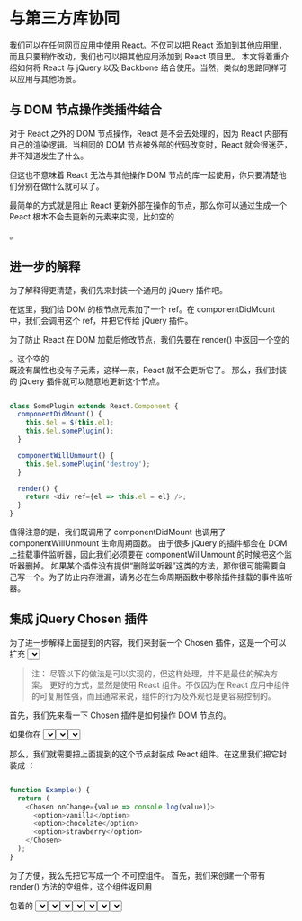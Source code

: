 # 与第三方库协同

我们可以在任何网页应用中使用 React。不仅可以把 React 添加到其他应用里，而且只要稍作改动，我们也可以把其他应用添加到 React 项目里。
本文将着重介绍如何将 React 与 jQuery 以及 Backbone 结合使用。当然，类似的思路同样可以应用与其他场景。


## 与 DOM 节点操作类插件结合

对于 React 之外的 DOM 节点操作，React 是不会去处理的，因为 React 内部有自己的渲染逻辑。当相同的 DOM 节点被外部的代码改变时，React 就会很迷茫，并不知道发生了什么。

但这也不意味着 React 无法与其他操作 DOM 节点的库一起使用，你只要清楚他们分别在做什么就可以了。

最简单的方式就是阻止 React 更新外部在操作的节点，那么你可以通过生成一个 React 根本不会去更新的元素来实现，比如空的 <div />。

## 进一步的解释

为了解释得更清楚，我们先来封装一个通用的 jQuery 插件吧。

在这里，我们给 DOM 的根节点元素加了一个 ref。在 componentDidMount 中，我们会调用这个 ref，并把它传给 jQuery 插件。

为了防止 React 在 DOM 加载后修改节点，我们先要在 render() 中返回一个空的 <div />。这个空的 <div /> 既没有属性也没有子元素，这样一来，React 就不会更新它了。
那么，我们封装的 jQuery 插件就可以随意地更新这个节点。

```javascript

class SomePlugin extends React.Component {
  componentDidMount() {
    this.$el = $(this.el);
    this.$el.somePlugin();
  }

  componentWillUnmount() {
    this.$el.somePlugin('destroy');
  }

  render() {
    return <div ref={el => this.el = el} />;
  }
}

```


值得注意的是，我们既调用了 componentDidMount 也调用了 componentWillUnmount 生命周期函数。
由于很多 jQuery 的插件都会在 DOM 上挂载事件监听器，因此我们必须要在 componentWillUnmount 的时候把这个监听器删掉。
如果某个插件没有提供“删除监听器”这类的方法，那你很可能需要自己写一个。为了防止内存泄漏，请务必在生命周期函数中移除插件挂载的事件监听器。


## 集成 jQuery Chosen 插件

为了进一步解释上面提到的内容，我们来封装一个 Chosen 插件，这是一个可以扩充 <select> 功能的 jQuery 插件。

> 注：
>  尽管以下的做法是可以实现的，但这样处理，并不是最佳的解决方案。
>  更好的方式，显然是使用 React 组件。不仅因为在 React 应用中组件的可复用性强，而且通常来说，组件的行为及外观也是更容易控制的。


首先，我们先来看一下 Chosen 插件是如何操作 DOM 节点的。

如果你在 <select> 节点中调用 Chosen 插件，首先它会读取节点中原本存在的属性，然后通过添加行内样式，把 <select> 这个节点隐藏起来。
接下来，Chosen 插件会在隐藏起来的这个 <select> 节点之后添加它自己定义的节点。最后，调用 jQuery，并告知我们节点已经被它改变了。

那么，我们就需要把上面提到的这个节点封装成 React 组件。在这里我们把它封装成 <Chosen>：

```javascript

function Example() {
  return (
    <Chosen onChange={value => console.log(value)}>
      <option>vanilla</option>
      <option>chocolate</option>
      <option>strawberry</option>
    </Chosen>
  );
}

```

为了方便，我么先把它写成一个 不可控组件。
首先，我们来创建一个带有 render() 方法的空组件，这个组件返回用 <div> 包着的 <select>：

```javascript

class Chosen extends React.Component {
  render() {
    return (
      <div>
        <select className="Chosen-select" ref={el => this.el = el}>
          {this.props.children}
        </select>
      </div>
    );
  }
}

```

需要注意，这里我们必须用一个 <div> 包着 <select>，因为 Chosen 插件会在 <select> 之后添加 DOM 元素。
对于 React 来说，<div> 就应该只有一个子级元素，因此这样做就可以让 React 忽略 Chosen 插件添加的 DOM 元素，也就不会存在冲突了。
请记住，如果你想让其他插件修改某一个 DOM 节点，那你一定要保证 React 不会同时修改这个节点。

接下来，我们需要添加生命周期函数。
在 Chosen 插件初始化节点的时候，我们需要在 componentDidMount 里面给 <select> 节点设置一个 ref，然后在 componentWillUnmount 的时候删掉它：

```javascript

componentDidMount() {
  this.$el = $(this.el);
  this.$el.chosen();
}

componentWillUnmount() {
  this.$el.chosen('destroy');
}

```

React 不会给 this.el 加上什么特殊的意义，因为我们是在 render 方法中，通过 ref 来赋值的：

    <select className="Chosen-select" ref={el => this.el = el}>


现在我们的组件就可以加载了，但我们还需要处理一下值改变的情况。首先，我们需要在 Chosen 插件的 <select> 元素中”订阅” jQuery 的 change 事件。

我们不需要直接给 Chosen 传入 this.props.onChange，因为组件的 props 会随时发生变化，而且我们还需要一个处理 jQuery 事件的方法。
在这里，我们定义了一个 handleChange 方法，这个方法会调用 this.props.onChange。然后，我们就用方法来订阅 jQuery 的 change 事件：

```javascript

componentDidMount() {
  this.$el = $(this.el);
  this.$el.chosen();

  this.handleChange = this.handleChange.bind(this);
  this.$el.on('change', this.handleChange);
}

componentWillUnmount() {
  this.$el.off('change', this.handleChange);
  this.$el.chosen('destroy');
}

handleChange(e) {
  this.props.onChange(e.target.value);
}

```

最后，我们还剩下一件事要做。正如上面提到的，在 React 中，props 可以随时改变。
举个例子，如果 <Chosen> 组件父级元素的 state 改变了，那么 <Chosen> 组件里面的 DOM 节点也很可能发生变化。
这也就意味着，在集成插件的时候，如果 props 发生了改变，那我们就需要手动更新 DOM 元素，这是因为我们之前已经保证过 React 不会去处理这个节点。

Chosen 插件的文档中提到，我们可以用 jQuery 的 trigger() 方法来更新 Chosen 中的 DOM 元素。
那么，我们可以让 React 负责处理 <select> 中的 this.props.children，然后用 componentDidUpdate() 来通知 Chosen 去更新节点的 DOM 元素：

```javascript

componentDidUpdate(prevProps) {
  if (prevProps.children !== this.props.children) {
    this.$el.trigger("chosen:updated");
  }
}

```

这样一来，Chosen 插件就可以在 React 获取到 <select> 子元素变化的时候去更新 DOM 元素了。

我们把上面提到的内容结合起来，Chosen 组件的最终代码如下：

```javascript

class Chosen extends React.Component {
  componentDidMount() {
    this.$el = $(this.el);
    this.$el.chosen();

    this.handleChange = this.handleChange.bind(this);
    this.$el.on('change', this.handleChange);
  }
  
  componentDidUpdate(prevProps) {
    if (prevProps.children !== this.props.children) {
      this.$el.trigger("chosen:updated");
    }
  }

  componentWillUnmount() {
    this.$el.off('change', this.handleChange);
    this.$el.chosen('destroy');
  }
  
  handleChange(e) {
    this.props.onChange(e.target.value);
  }

  render() {
    return (
      <div>
        <select className="Chosen-select" ref={el => this.el = el}>
          {this.props.children}
        </select>
      </div>
    );
  }
}

```

## 在 React 中使用其他引擎加载页面

由于 ReactDOM.render() 方法很灵活，因此我们可以将 React 与其他处理页面显示的库结合使用。

通常来说，尽管 React 是在页面加载的时候把一个根组件放到 DOM 里，但 ReactDOM.render() 方法也可以被不同的 UI 部件多次调用。
这个部件可以仅仅是一个按钮，或者也可以是一个应用。

事实上，Facebook 就是这么使用 React 的。我们可以独立地开发每一个部件，然后把这些部件与服务端创建的模板以及客户端代码结合起来，这样就形成了一个完整的应用。

## 在 React 中使用“字符串替换”类的库

早期的网页应用中，一个常用的方式是先把内容定义成字符串片段，然后插入到 DOM 节点中，就像这样：$el.html(htmlString)。
采用这种方式写出来的应用，其实非常适合引入 React。只需要把那些字符串定义成 React 组件就可以了。

比如，这一段 jQuery 代码……

```javascript

$('#container').html('<button id="btn">Say Hello</button>');
$('#btn').click(function() {
  alert('Hello!');
});

```

……可以改写成这样的 React 组件：

```javascript

function Button() {
  return <button id="btn">Say Hello</button>;
}

ReactDOM.render(
  <Button />,
  document.getElementById('container'),
  function() {
    $('#btn').click(function() {
      alert('Hello!');
    });
  }
);

```

那么现在开始，你就可以在这个组件中应用 React 的思路，加入更多的逻辑代码。
比如，习惯上来说组件是不应该依赖 ID 的，因为这一个组件可能会显示很多次。因此，我们需要使用 React 事件系统 来给 <button> 添加点击事件的回调

```javascript

function Button(props) {
  return <button onClick={props.onClick}>Say Hello</button>;
}

function HelloButton() {
  function handleClick() {
    alert('Hello!');
  }
  return <Button onClick={handleClick} />;
}

ReactDOM.render(
  <HelloButton />,
  document.getElementById('container')
);

```

像这样的独立组件，你可以在页面中尽情使用，数量不限，只需要通过 ReactDOM.render() 方法把它放到不同位置就可以了。
随着你把越来越多的代码转成 React 组件，你就可以把这些组件合并成更大的组件。这时候你再使用 ReactDOM.render() 就会输出更多的元素了。

## 在 React 中使用 Backbone 的视图

Backbone 的视图是很典型的 HTML 字符串，或者说是通过模板生成 DOM 元素的函数。这个过程同样可以替换成 React 组件中的 render 方法。

现在我们来创建一个叫做 ParagraphView 的 Backbone 视图，然后我们要覆盖 Backbone 原有的 render() 方法，
让 Backbone 中 (this.el) 创建的 DOM 元素加载 React 的 <Paragraph> 组件：

```javascript

function Paragraph(props) {
  return <p>{props.text}</p>;
}

const ParagraphView = Backbone.View.extend({
  render() {
    const text = this.model.get('text');
    ReactDOM.render(<Paragraph text={text} />, this.el);
    return this;
  },
  remove() {
    ReactDOM.unmountComponentAtNode(this.el);
    Backbone.View.prototype.remove.call(this);
  }
});

```

请注意，我们在 remove 中调用了 ReactDOM.unmountComponentAtNode()。这样 React 就会在恰当的时候把事件处理器和相关的绑定方法从组件树中删除。

当一个组件被 React 从树中删除，在这个组件上绑定的监听器之类的也会被清除掉。但由于我们是在手动操作这些，因此需要调用相关方法。